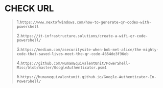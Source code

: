 CHECK URL
========================

>  1.``https://www.nextofwindows.com/how-to-generate-qr-codes-with-powershell``
> > > > >
>  2.``https://it-infrastructure.solutions/create-a-wifi-qr-code-powershell/``
> > > > >
>  3.``https://medium.com/asecuritysite-when-bob-met-alice/the-mighty-code-that-saved-lives-meet-the-qr-code-4654de3f96eb``
> > > > >
>  4.``https://github.com/HumanEquivalentUnit/PowerShell-Misc/blob/master/GoogleAuthenticator.psm1``
> > > > >
>  5.``https://humanequivalentunit.github.io/Google-Authenticator-In-PowerShell/``
>
> 
